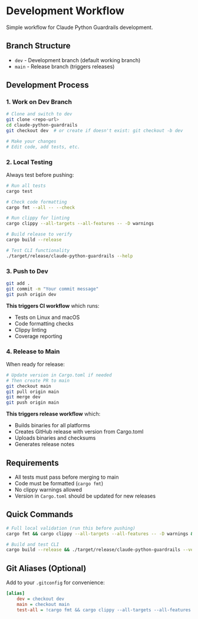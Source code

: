 # Development Workflow

Simple workflow for Claude Python Guardrails development.

## Branch Structure

- `dev` - Development branch (default working branch)
- `main` - Release branch (triggers releases)

## Development Process

### 1. Work on Dev Branch

```bash
# Clone and switch to dev
git clone <repo-url>
cd claude-python-guardrails
git checkout dev  # or create if doesn't exist: git checkout -b dev

# Make your changes
# Edit code, add tests, etc.
```

### 2. Local Testing

Always test before pushing:

```bash
# Run all tests
cargo test

# Check code formatting
cargo fmt --all -- --check

# Run clippy for linting
cargo clippy --all-targets --all-features -- -D warnings

# Build release to verify
cargo build --release

# Test CLI functionality
./target/release/claude-python-guardrails --help
```

### 3. Push to Dev

```bash
git add .
git commit -m "Your commit message"
git push origin dev
```

**This triggers CI workflow** which runs:
- Tests on Linux and macOS
- Code formatting checks
- Clippy linting
- Coverage reporting

### 4. Release to Main

When ready for release:

```bash
# Update version in Cargo.toml if needed
# Then create PR to main
git checkout main
git pull origin main
git merge dev
git push origin main
```

**This triggers release workflow** which:
- Builds binaries for all platforms
- Creates GitHub release with version from Cargo.toml
- Uploads binaries and checksums
- Generates release notes

## Requirements

- All tests must pass before merging to main
- Code must be formatted (`cargo fmt`)
- No clippy warnings allowed
- Version in `Cargo.toml` should be updated for new releases

## Quick Commands

```bash
# Full local validation (run this before pushing)
cargo fmt && cargo clippy --all-targets --all-features -- -D warnings && cargo test

# Build and test CLI
cargo build --release && ./target/release/claude-python-guardrails --version
```

## Git Aliases (Optional)

Add to your `.gitconfig` for convenience:

```ini
[alias]
    dev = checkout dev
    main = checkout main
    test-all = !cargo fmt && cargo clippy --all-targets --all-features -- -D warnings && cargo test
```